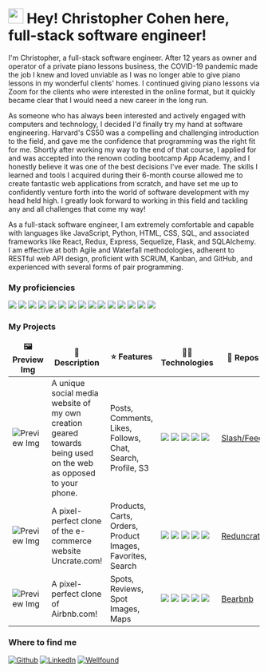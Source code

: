 <h1><img src="https://emojis.slackmojis.com/emojis/images/1531849430/4246/blob-sunglasses.gif?1531849430" width="30"/> Hey! Christopher Cohen here, full-stack software engineer!</h1>


I'm Christopher, a full-stack software engineer. After 12 years as owner and operator of a private piano lessons business, the COVID-19 pandemic made the job I knew and loved unviable as I was no longer able to give piano lessons in my wonderful clients' homes. I continued giving piano lessons via Zoom for the clients who were interested in the online format, but it quickly became clear that I would need a new career in the long run.

As someone who has always been interested and actively engaged with computers and technology, I decided I'd finally try my hand at software engineering. Harvard's CS50 was a compelling and challenging introduction to the field, and gave me the confidence that programming was the right fit for me. Shortly after working my way to the end of that course, I applied for and was accepted into the renown coding bootcamp App Academy, and I honestly believe it was one of the best decisions I've ever made. The skills I learned and tools I acquired during their 6-month course allowed me to create fantastic web applications from scratch, and have set me up to confidently venture forth into the world of software development with my head held high. I greatly look forward to working in this field and tackling any and all challenges that come my way!

As a full-stack software engineer, I am extremely comfortable and capable with languages like JavaScript, Python, HTML, CSS, SQL, and associated frameworks like React, Redux, Express, Sequelize, Flask, and SQLAlchemy. I am effective at both Agile and Waterfall methodologies, adherent to RESTful web API design, proficient with SCRUM, Kanban, and GitHub, and experienced with several forms of pair programming. </p>

<h3>My proficiencies</h3>
<p>
  <img src="https://img.shields.io/badge/JavaScript-323330?style=for-the-badge&logo=javascript&logoColor=F7DF1E" />
  <img src="https://img.shields.io/badge/React-20232A?style=for-the-badge&logo=react&logoColor=61DAFB" />
  <img src="https://img.shields.io/badge/Redux-593D88?style=for-the-badge&logo=redux&logoColor=white" />
  <img src="https://img.shields.io/badge/Express.js-000000?style=for-the-badge&logo=express&logoColor=white" />
  <img src="https://img.shields.io/badge/Python-3776AB?style=for-the-badge&logo=python&logoColor=white" />
  <img src="https://img.shields.io/badge/flask-%23000.svg?style=for-the-badge&logo=flask&logoColor=white" />
  <img src="https://img.shields.io/badge/AWS-%23FF9900.svg?style=for-the-badge&logo=amazon-aws&logoColor=white" />
  <img src="https://img.shields.io/badge/Socket.io-black?style=for-the-badge&logo=socket.io&badgeColor=010101" />
  <img src="https://img.shields.io/badge/Git-F05032?style=for-the-badge&logo=git&logoColor=white" />
  <img src="https://img.shields.io/badge/postgres-%23316192.svg?style=for-the-badge&logo=postgresql&logoColor=white" />
  <img src="https://img.shields.io/badge/HTML5-E34F26?style=for-the-badge&logo=html5&logoColor=white" />
  <img src="https://img.shields.io/badge/CSS3-1572B6?style=for-the-badge&logo=css3&logoColor=white" />
  <img src="https://img.shields.io/badge/Node.js-339933?style=for-the-badge&logo=nodedotjs&logoColor=white" />
  <img src="https://img.shields.io/badge/npm-CB3837?style=for-the-badge&logo=npm&logoColor=white" />
  <img src="https://img.shields.io/badge/heroku-%23430098.svg?style=for-the-badge&logo=heroku&logoColor=white" />
</p>
<h3>My Projects</h3>
<table>
  <thead align="center">
    <tr border: none;>
      <td><b>🖼️ Preview Img</b></td>
      <td><b>📝 Description</b></td>
      <td><b>⭐ Features</b></td>
      <td><b>👨‍💻 Technologies</b></td>
      <td><b>📌 Repos</b></td>
    </tr>
  </thead>
  <tbody>
    <tr>
      <td><img alt="Preview Img" src="https://user-images.githubusercontent.com/103705214/211230599-252849a7-21fe-4843-9ff4-0ee791abd9dc.png" /></td>
	<td>A unique social media website of my own creation geared towards being used on the web as opposed to your phone.</td>
      <td>Posts, Comments, Likes, Follows, Chat, Search, Profile, S3</td>
      <td> 
	  <img src="https://img.shields.io/badge/React-20232A?style=for-the-badge&logo=react&logoColor=61DAFB" />
	  <img src="https://img.shields.io/badge/Redux-593D88?style=for-the-badge&logo=redux&logoColor=white" /> <img src="https://img.shields.io/badge/flask-%23000.svg?style=for-the-badge&logo=flask&logoColor=white" />
	  <img src="https://img.shields.io/badge/AWS-%23FF9900.svg?style=for-the-badge&logo=amazon-aws&logoColor=white" />
	  <img src="https://img.shields.io/badge/Socket.io-black?style=for-the-badge&logo=socket.io&badgeColor=010101" /> 
	</td>
	    <td><a href=https://github.com/cmcohen89/slashfeed>Slash/Feed</a></td>
    </tr>
	  <tr>
      <td><img alt="Preview Img" src="https://user-images.githubusercontent.com/103705214/211897420-07e0cf45-f45d-4450-9850-ae97d2198e0c.png"/></td>
      <td>A pixel-perfect clone of the e-commerce website Uncrate.com!</td>
      <td>Products, Carts, Orders, Product Images, Favorites, Search</td>
      <td>
	  <img src="https://img.shields.io/badge/React-20232A?style=for-the-badge&logo=react&logoColor=61DAFB" />
	  <img src="https://img.shields.io/badge/Redux-593D88?style=for-the-badge&logo=redux&logoColor=white" /> 
	  <img src="https://img.shields.io/badge/flask-%23000.svg?style=for-the-badge&logo=flask&logoColor=white" />
	  <img src="https://img.shields.io/badge/Python-3776AB?style=for-the-badge&logo=python&logoColor=white" />
	  <img src="https://img.shields.io/badge/postgres-%23316192.svg?style=for-the-badge&logo=postgresql&logoColor=white" />
	</td>
      <td><a href=https://github.com/cmcohen89/reduncrate>Reduncrate</a></td>
    </tr>
    <tr>
      <td><img alt="Preview Img" src="https://user-images.githubusercontent.com/103705214/202872619-b7e63821-9e44-48f7-8893-c9d942eeab2b.png"/></td>
      <td>A pixel-perfect clone of Airbnb.com!</td>
      <td>Spots, Reviews, Spot Images, Maps</td>
      <td>
	  <img src="https://img.shields.io/badge/React-20232A?style=for-the-badge&logo=react&logoColor=61DAFB" />
	  <img src="https://img.shields.io/badge/Redux-593D88?style=for-the-badge&logo=redux&logoColor=white" /> 
	  <img src="https://img.shields.io/badge/Express.js-000000?style=for-the-badge&logo=express&logoColor=white" />
	  <img src="https://img.shields.io/badge/JavaScript-323330?style=for-the-badge&logo=javascript&logoColor=F7DF1E" />
	  <img src="https://img.shields.io/badge/postgres-%23316192.svg?style=for-the-badge&logo=postgresql&logoColor=white" />
	</td>
      <td><a href=https://github.com/cmcohen89/bearbnb>Bearbnb</a></td>
    </tr>
  </tbody>
</table>

<h3>Where to find me</h3>
<p><a href="https://github.com/cmcohen89" target="_blank"><img alt="Github" src="https://img.shields.io/badge/GitHub-%2312100E.svg?&style=for-the-badge&logo=Github&logoColor=white" /></a> <a href="https://www.linkedin.com/in/cmcohen" target="_blank"><img alt="LinkedIn" src="https://img.shields.io/badge/linkedin-%230077B5.svg?&style=for-the-badge&logo=linkedin&logoColor=white" /></a> <a href="https://angel.co/u/christopher-cohen-5" target="_blank"><img alt="Wellfound" src="https://img.shields.io/badge/wellfound-%ccc.svg?&style=for-the-badge&logo=medium&logoColor=white" /></a>
</p>

